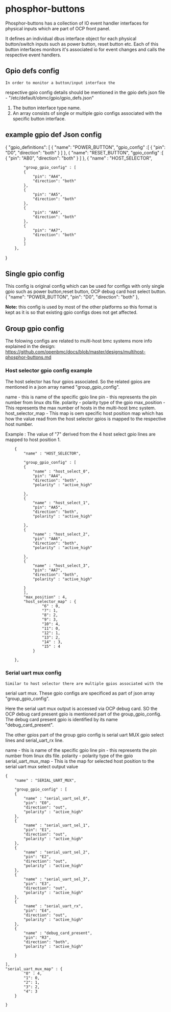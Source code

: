 # phosphor-buttons

Phosphor-buttons has a collection of IO event handler interfaces
for physical inputs which are part of OCP front panel.

It defines an individual dbus interface object for each physical
button/switch inputs such as power button, reset button etc.
Each of this button interfaces monitors it's associated io for event changes and calls
the respective event handlers.

## Gpio defs config
    In order to monitor a button/input interface the
respective gpio config details should be mentioned in the
gpio defs json file - "/etc/default/obmc/gpio/gpio_defs.json"

 1. The button interface type name.
 2. An array consists of single or multiple
    gpio configs associated with the specific button interface.

## example gpio def Json config

{
    "gpio_definitions": [
        {
            "name": "POWER_BUTTON",
            "gpio_config" :[
               {
                "pin": "D0",
                "direction": "both"
               }
            ]
        },
        {
            "name": "RESET_BUTTON",
            "gpio_config" :[
                {
                "pin": "AB0",
                "direction": "both"
                 }
            ]
        },
        {
            "name" : "HOST_SELECTOR",

            "group_gpio_config" : [
            {
                "pin": "AA4",
                "direction": "both"
            },
            {
                "pin": "AA5",
                "direction": "both"
            },
            {
                "pin": "AA6",
                "direction": "both"
            },
            {
                "pin": "AA7",
                "direction": "both"
            }
            ]
        },

}

## Single gpio config
This config is original config which can be used for configs with only single gpio
such as power button,reset button, OCP debug card host select button.
    {
        "name": "POWER_BUTTON",
        "pin": "D0",
        "direction": "both"
    },

**Note:**  this config is used by most of the other platforms so this format is kept
as it is so that existing gpio configs does not get affected.

## Group gpio config
The folowing configs are related to multi-host bmc systems
more info explained in the design:
https://github.com/openbmc/docs/blob/master/designs/multihost-phosphor-buttons.md

### Host selector gpio config example
The host selector has four gpios associated. So the related gpios are mentioned
in a json array named "group_gpio_config".

name         - this is name of the specific gpio line
pin          -  this represents the pin number from linux dts file.
polarity     - polarity type of the gpio
max_position - This represents the max number of hosts in the multi-host
                bmc system.
host_selector_map - This map is oem specific host position map which has how the
                value read from the host selector gpios is mapped to the
                 respective host number.

Example : The value of "7" derived from the 4 host select gpio lines are mapped
to host position 1.

        {
            "name" : "HOST_SELECTOR",

            "group_gpio_config" : [
            {
                "name" : "host_select_0",
                "pin": "AA4",
                "direction": "both",
                "polarity" : "active_high"

            },
            {
                "name" : "host_select_1",
                "pin": "AA5",
                "direction": "both",
                "polarity" : "active_high"

            },
            {
                "name" : "host_select_2",
                "pin": "AA6",
                "direction": "both",
                "polarity" : "active_high"

            },
            {
                "name" : "host_select_3",
                "pin": "AA7",
                "direction": "both",
                "polarity" : "active_high"

            }
            ],
            "max_position" : 4,
            "host_selector_map" : {
                    "6" : 0,
                    "7": 1,
                    "8": 2,
                    "9": 3,
                    "10": 4,
                    "11": 0,
                    "12": 1,
                    "13": 2,
                    "14" : 3,
                    "15" : 4
                }

        },

### Serial uart mux config
    Similar to host selector there are multiple gpios associated with the
serial uart mux. These gpio configs are specificed as part of json array
 "group_gpio_config".

Here the serial uart mux output is accessed via OCP debug card. SO the OCP
debug card present gpio is mentioned part of the group_gpio_config. The debug
card present gpio is identified by its name "debug_card_present".

The other gpios part of the group gpio config is serial uart MUX gpio select lines
and serial_uart_rx line.

name - this is name of the specific gpio line
pin -  this represents the pin number from linux dts file.
polarity - polarity type of the gpio
serial_uart_mux_map - This is the map for selected host position to the serial
                      uart mux select output value

    {
        "name" : "SERIAL_UART_MUX",

        "group_gpio_config" : [
        {
            "name" : "serial_uart_sel_0",
            "pin": "E0",
            "direction": "out",
            "polarity" : "active_high"
        },
        {
            "name" : "serial_uart_sel_1",
            "pin": "E1",
            "direction": "out",
            "polarity" : "active_high"
        },
        {
            "name" : "serial_uart_sel_2",
            "pin": "E2",
            "direction": "out",
            "polarity" : "active_high"
        },
        {
            "name" : "serial_uart_sel_3",
            "pin": "E3",
            "direction": "out",
            "polarity" : "active_high"
        },
        {
            "name" : "serial_uart_rx",
            "pin": "E4",
            "direction": "out",
            "polarity" : "active_high"
        },
        {
            "name" : "debug_card_present",
            "pin": "R3",
            "direction": "both",
            "polarity" : "active_high"

        }

    ],
    "serial_uart_mux_map" : {
            "0" : 4,
            "1": 0,
            "2": 1,
            "3": 2,
            "4": 3
        }

    }
